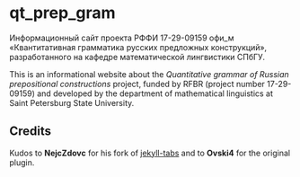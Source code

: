 # qt_prep_gram

Информационный сайт проекта РФФИ 17-29-09159 офи_м «Квантитативная грамматика русских предложных конструкций», разработанного на кафедре математической лингвистики СПбГУ.

This is an informational website about the *Quantitative grammar of Russian prepositional constructions* project, funded by RFBR (project number 17-29-09159) and developed by the department of mathematical linguistics at Saint Petersburg State University.

## Credits

Kudos to **NejcZdovc** for his fork of [jekyll-tabs](https://github.com/NejcZdovc/jekyll-tabs) and to **Ovski4** for the original plugin.
